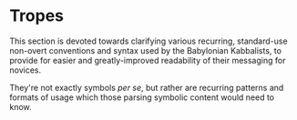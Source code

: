 # Tropes

This section is devoted towards clarifying various recurring, standard-use non-overt conventions and syntax used by the Babylonian Kabbalists, to provide for easier and greatly-improved readability of their messaging for novices.

They're not exactly symbols *per se*, but rather are recurring patterns and formats of usage which those parsing symbolic content would need to know.